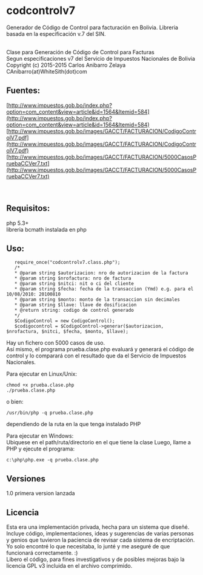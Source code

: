 # codcontrolv7
Generador de Código de Control para facturación en Bolivia. Libreria basada en la especificación v.7 del SIN.

<br />
Clase para Generación de Código de Control para Facturas<br />
Segun especificaciones v7 del Servicio de Impuestos Nacionales de Bolivia<br />
Copyright (c) 2015-2015 Carlos Anibarro Zelaya<br />
CAnibarro(at)WhiteSith(dot)com<br />

## Fuentes:
  [http://www.impuestos.gob.bo/index.php?option=com_content&view=article&id=1564&Itemid=584](http://www.impuestos.gob.bo/index.php?option=com_content&view=article&id=1564&Itemid=584)<br />
  [http://www.impuestos.gob.bo/images/GACCT/FACTURACION/CodigoControlV7.pdf](http://www.impuestos.gob.bo/images/GACCT/FACTURACION/CodigoControlV7.pdf)<br />
  [http://www.impuestos.gob.bo/images/GACCT/FACTURACION/5000CasosPruebaCCVer7.txt](http://www.impuestos.gob.bo/images/GACCT/FACTURACION/5000CasosPruebaCCVer7.txt)<br />
<br /><br />
 
## Requisitos:<br />
   php 5.3+<br />
   libreria bcmath instalada en php<br />

## Uso:
```
   require_once("codcontrolv7.class.php");
   /*
   * @param string $autorizacion: nro de autorizacion de la factura
   * @param string $nrofactura: nro de factura
   * @param string $nitci: nit o ci del cliente
   * @param string $fecha: fecha de la transaccion (Ymd) e.g. para el 10/08/2010: 20100810
   * @param string $monto: monto de la transaccion sin decimales
   * @param string $llave: llave de dosificacion
   * @return string: codigo de control generado
   */
   $CodigoControl = new CodigoControl();
   $codigocontrol = $CodigoControl->generar($autorizacion, $nrofactura, $nitci, $fecha, $monto, $llave);
```

  Hay un fichero con 5000 casos de uso.<br />
  Así mismo, el programa prueba.clase.php evaluará y generará el código de control y lo comparará con el resultado
  que da el Servicio de Impuestos Nacionales.

  Para ejecutar en Linux/Unix:
  ```
  chmod +x prueba.clase.php
  ./prueba.clase.php
  ```
  o bien:
  ```
  /usr/bin/php -q prueba.clase.php
  ```
  dependiendo de la ruta en la que tenga instalado PHP

  Para ejecutar en Windows:<br />
  Ubiquese en el path/ruta/directorio en el que tiene la clase
  Luego, llame a PHP y ejecute el programa:
  ```
  c:\php\php.exe -q prueba.clase.php
```

## Versiones
   1.0 primera version lanzada

## Licencia
   Esta era una implementación privada, hecha para un sistema que diseñé.<br />
   Incluye código, implementaciones, ideas y sugerencias de varias personas y genios
   que tuvieron la paciencia de revisar cada sistema de encriptación. <br />
   Yo solo encontré lo que necesitaba, lo junté y me aseguré de que
   funcionará correctamente. :)<br />
   Libero el código, para fines investigativos y de posibles mejoras bajo la licencia
   GPL v3 incluida en el archivo comprimido.<br />

